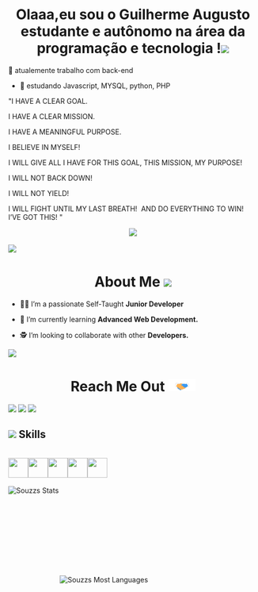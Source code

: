 <h1 align="center"><b>Olaaa,eu sou o Guilherme Augusto estudante e autônomo  na área da programação e tecnologia !</b><img src="https://raw.githubusercontent.com/TOXIC-DEVIL/TOXIC-DEVIL/TOXIC-DEVIL-OFFICIAL/media/Hi.gif" width="35"></h1>

🔭 atualemente trabalho com back-end
- 🌱 estudando Javascript, MYSQL, python, PHP

"I HAVE A CLEAR GOAL.

I HAVE A CLEAR MISSION.

I HAVE A MEANINGFUL PURPOSE.

I BELIEVE IN MYSELF!

I WILL GIVE ALL I HAVE FOR THIS GOAL, THIS MISSION, MY PURPOSE!

I WILL NOT BACK DOWN!

I WILL NOT YIELD!

I WILL FIGHT UNTIL MY LAST BREATH!  AND DO EVERYTHING TO WIN!  I’VE GOT THIS! "



<p align="center">
  <a><img src="https://readme-typing-svg.demolab.com/?lines=<Hobby+Developer/>&font=Time+New+Roman&color=90EE90&size=25&center=true&vCenter=true&width=600&height=100"></a>
</p>

<img src="https://user-images.githubusercontent.com/73097560/115834477-dbab4500-a447-11eb-908a-139a6edaec5c.gif">

<h1 align="center"><b>About Me </b><img src="https://i.pinimg.com/originals/c1/e9/51/c1e95172d8c115d66148cb9ad68c1c74.gif" width="35"></h1>

- 🧑‍🏫 I’m a passionate Self-Taught **Junior Developer**

- 📖 I’m currently learning **Advanced Web Development.**

- 🕵️ I’m looking to collaborate with other **Developers.**

<img src="https://user-images.githubusercontent.com/73097560/115834477-dbab4500-a447-11eb-908a-139a6edaec5c.gif">

<h1 align="center"><b>Reach Me Out </b><img src="https://github.com/0xAbdulKhalid/0xAbdulKhalid/raw/main/assets/mdImages/handshake.gif" width="55"></h1>
  <a href="https://instagram.com/guilhermossaurom" target="_blank"><img src="https://img.shields.io/badge/-Instagram-%23E4405F?style=for-the-badge&logo=instagram&logoColor=white" target="_blank"></a>
  <a href = "mailto:guilherme.au.dev@gmail.com"><img src="https://img.shields.io/badge/-Gmail-%23333?style=for-the-badge&logo=gmail&logoColor=white" target="_blank"></a>
  <a href="https://www.linkedin.com/in/guilherme-augusto-ferreira-66807320b/" target="_blank"><img src="https://img.shields.io/badge/-LinkedIn-%230077B5?style=for-the-badge&logo=linkedin&logoColor=white" target="_blank"></a> 
 


## <img src="https://media2.giphy.com/media/QssGEmpkyEOhBCb7e1/giphy.gif?cid=ecf05e47a0n3gi1bfqntqmob8g9aid1oyj2wr3ds3mg700bl&rid=giphy.gif" width ="35"><b> Skills</b>
<br>
<div style="display: flex;">
    <img src="https://www.citypng.com/public/uploads/small/11662226392uom4gsi9ddb1c81ipfx2u4imargvwq7uskhdui1pj4f6xufjz0jkfzqzduhjuifts0dzcnykgszw6isfutq2nlwb51ef4gm0dt8d.png" height="40px" width="40px">
    <img src="https://upload.wikimedia.org/wikipedia/commons/thumb/c/c3/Python-logo-notext.svg/1869px-Python-logo-notext.svg.png" height="40px" width="40px">
    <img src="https://i.ibb.co/P9PtWRT/download-removebg-preview.png" height="40px" width="40px">
    <img src="https://upload.wikimedia.org/wikipedia/commons/thumb/d/d5/CSS3_logo_and_wordmark.svg/1200px-CSS3_logo_and_wordmark.svg.png" height="40px" width="40px">
    <img src="https://cdn-icons-png.flaticon.com/512/919/919832.png" height="40px" width="40px">
</div><br>
<div>
 <img height="180em" width="400px" align="left" src="https://github-readme-stats.vercel.app/api?username=guilhermossauro&show_icons=true&theme=tokyonight" alt="Souzzs Stats" />
  <img height="180em" width="400px" align="right" src="https://github-readme-stats.vercel.app/api/top-langs/?username=guilhermossauro&layout=compact&theme=tokyonight" alt="Souzzs Most Languages" />

  
  
